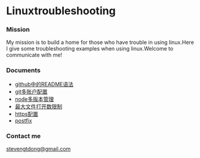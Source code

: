 # Linuxtroubleshooting
### Mission
My mission is to build a home for those who have trouble in using linux.Here I give some troubleshooting examples when using linux.Welcome to communicate with me!
### Documents

* [github中的README语法](doc/github中的README.md语法.md)
* [git多账户配置](doc/git多账户配置.md)
* [node多版本管理](doc/node多版本管理.md)
* [最大文件打开数限制](doc/最大文件打开数限制.md)
* [https配置](doc/https.md)
* [postfix](doc/postfix.md)

### Contact me
stevengtdong@gmail.com
